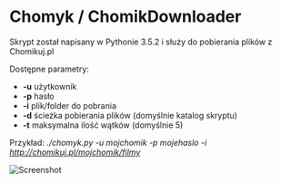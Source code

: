 # Chomyk / ChomikDownloader

Skrypt został napisany w Pythonie 3.5.2 i służy do pobierania plików z Chomikuj.pl  

Dostępne parametry:  
 * __-u__ użytkownik  
 * __-p__ hasło  
 * __-i__ plik/folder do pobrania  
 * __-d__ ścieżka pobierania plików (domyślnie katalog skryptu)  
 * __-t__ maksymalna ilość wątków (domyślnie 5)  

Przykład: _./chomyk.py -u mojchomik -p mojehaslo -i http://chomikuj.pl/mojchomik/filmy_


![Screenshot](https://raw.githubusercontent.com/blackberrymamba/ChomikDownloader/master/screenshot-001.png)

